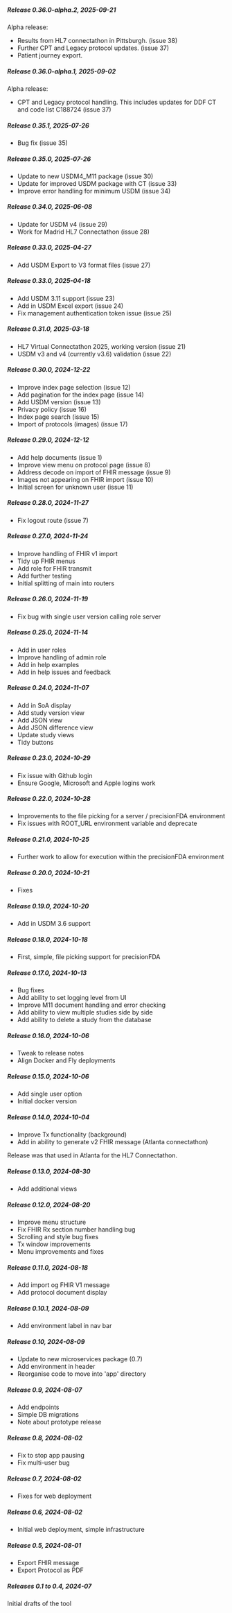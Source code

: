 <h5>Release 0.36.0-alpha.2, 2025-09-21</h5>

Alpha release:

- Results from HL7 connectathon in Pittsburgh. (issue 38)
- Further CPT and Legacy protocol updates. (issue 37)
- Patient journey export.

<h5>Release 0.36.0-alpha.1, 2025-09-02</h5>

Alpha release:

- CPT and Legacy protocol handling. This includes updates for DDF CT and code list C188724 (issue 37)

<h5>Release 0.35.1, 2025-07-26</h5>

- Bug fix (issue 35)

<h5>Release 0.35.0, 2025-07-26</h5>

- Update to new USDM4_M11 package (issue 30)
- Update for improved USDM package with CT (issue 33)
- Improve error handling for minimum USDM (issue 34)

<h5>Release 0.34.0, 2025-06-08</h5>

- Update for USDM v4 (issue 29)
- Work for Madrid HL7 Connectathon (issue 28)

<h5>Release 0.33.0, 2025-04-27</h5>

- Add USDM Export to V3 format files (issue 27)

<h5>Release 0.33.0, 2025-04-18</h5>

- Add USDM 3.11 support (issue 23)
- Add in USDM Excel export (issue 24)
- Fix management authentication token issue (issue 25)

<h5>Release 0.31.0, 2025-03-18</h5>

- HL7 Virtual Connectathon 2025, working version (issue 21)
- USDM v3 and v4 (currently v3.6) validation (issue 22)

<h5>Release 0.30.0, 2024-12-22</h5>

- Improve index page selection (issue 12)
- Add pagination for the index page (issue 14)
- Add USDM version (issue 13)
- Privacy policy (issue 16)
- Index page search (issue 15)
- Import of protocols (images) (issue 17)

<h5>Release 0.29.0, 2024-12-12</h5>

- Add help documents (issue 1)
- Improve view menu on protocol page (issue 8)
- Address decode on import of FHIR message (issue 9)
- Images not appearing on FHIR import (issue 10)
- Initial screen for unknown user (issue 11)

<h5>Release 0.28.0, 2024-11-27</h5>

- Fix logout route (issue 7)

<h5>Release 0.27.0, 2024-11-24</h5>

- Improve handling of FHIR v1 import
- Tidy up FHIR menus
- Add role for FHIR transmit
- Add further testing
- Initial splitting of main into routers

<h5>Release 0.26.0, 2024-11-19</h5>

- Fix bug with single user version calling role server

<h5>Release 0.25.0, 2024-11-14</h5>

- Add in user roles
- Improve handling of admin role
- Add in help examples
- Add in help issues and feedback

<h5>Release 0.24.0, 2024-11-07</h5>

- Add in SoA display
- Add study version view
- Add JSON view
- Add JSON difference view
- Update study views
- Tidy buttons

<h5>Release 0.23.0, 2024-10-29</h5>

- Fix issue with Github login
- Ensure Google, Microsoft and Apple logins work

<h5>Release 0.22.0, 2024-10-28</h5>

- Improvements to the file picking for a server / precisionFDA environment
- Fix issues with ROOT_URL environment variable and deprecate

<h5>Release 0.21.0, 2024-10-25</h5>

- Further work to allow for execution within the precisionFDA environment

<h5>Release 0.20.0, 2024-10-21</h5>

- Fixes

<h5>Release 0.19.0, 2024-10-20</h5>

- Add in USDM 3.6 support

<h5>Release 0.18.0, 2024-10-18</h5>

- First, simple, file picking support for precisionFDA

<h5>Release 0.17.0, 2024-10-13</h5>

- Bug fixes
- Add ability to set logging level from UI
- Improve M11 document handling and error checking
- Add ability to view multiple studies side by side
- Add ability to delete a study from the database

<h5>Release 0.16.0, 2024-10-06</h5>

- Tweak to release notes
- Align Docker and Fly deployments

<h5>Release 0.15.0, 2024-10-06</h5>

- Add single user option
- Initial docker version

<h5>Release 0.14.0, 2024-10-04</h5>

- Improve Tx functionality (background)
- Add in ability to generate v2 FHIR message (Atlanta connectathon)

Release was that used in Atlanta for the HL7 Connectathon. 

<h5>Release 0.13.0, 2024-08-30</h5>

- Add additional views

<h5>Release 0.12.0, 2024-08-20</h5>

- Improve menu structure
- Fix FHIR Rx section number handling bug
- Scrolling and style bug fixes
- Tx window improvements
- Menu improvements and fixes

<h5>Release 0.11.0, 2024-08-18</h5>

- Add import og FHIR V1 message
- Add protocol document display

<h5>Release 0.10.1, 2024-08-09</h5>

- Add environment label in nav bar 

<h5>Release 0.10, 2024-08-09</h5>

- Update to new microservices package (0.7)
- Add environment in header
- Reorganise code to move into 'app' directory

<h5>Release 0.9, 2024-08-07</h5>

- Add endpoints
- Simple DB migrations
- Note about prototype release

<h5>Release 0.8, 2024-08-02</h5>

- Fix to stop app pausing
- Fix multi-user bug

<h5>Release 0.7, 2024-08-02</h5>

- Fixes for web deployment

<h5>Release 0.6, 2024-08-02</h5>

- Initial web deployment, simple infrastructure

<h5>Release 0.5, 2024-08-01</h5>

- Export FHIR message
- Export Protocol as PDF

<h5>Releases 0.1 to 0.4, 2024-07</h5>

Initial drafts of the tool

